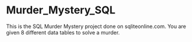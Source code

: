 # Murder_Mystery_SQL
This is the SQL Murder Mystery project done on sqliteonline.com.  You are given 8 different data tables to solve a murder.
